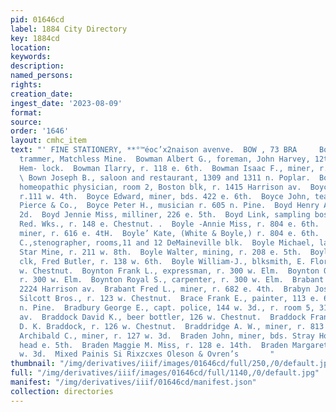 ```yaml
---
pid: 01646cd
label: 1884 City Directory
key: 1884cd
location: 
keywords: 
description: 
named_persons: 
rights: 
creation_date: 
ingest_date: '2023-08-09'
format: 
source: 
order: '1646'
layout: cmhc_item
text: "' FINE STATIONERY, **°™éoc’x2naison avenve.  BOW , 73 BRA     Bowes Henry,
  trammer, Matchless Mine.  Bowman Albert G., foreman, John Harvey, 12th, nw. cor.
  Hem- lock.  Bowman Ilarry, r. 118 e. 6th.  Bowman Isaac F., miner, r. 108 w. 12th.
  \ Bown Joseph B., saloon and restaurant, 1309 and 1311 n. Poplar.  Bowne 8S. T.,
  homeopathic physician, room 2, Boston blk, r. 1415 Harrison av.  Boyce Barney, printer,
  r.111 w. 4th.  Boyce Edward, miner, bds. 422 e. 6th.  Boyce John, teamster, Tabor,
  Pierce & Co.,  Boyce Peter H., musician r. 605 n. Pine.  Boyd Henry A., r. 118 w.
  2d.  Boyd Jennie Miss, milliner, 226 e. 5th.  Boyd Link, sampling boss, Harrison
  Red. Wks., r. 148 e. Chestnut. .  Boyle -Annie Miss, r. 804 e. 6th.  Boyle John,
  miner, r. 616 e. 4tH.  Boyle’ Kate, (White & Boyle,) r. 804 e. 6th.  Boyle Louis
  C.,stenographer, rooms,11 and 12 DeMaineville blk.  Boyle Michael, lab, Morning
  Star Mine, r. 211 w. 8th.  Boyle Walter, mining, r. 208 e. 5th.  Boyle William,
  clk, Fred Butler, r. 138 w. 6th.  Boyle William-J., blksmith, E. Florman, r. 508
  w. Chestnut.  Boynton Frank L., expressman, r. 300 w. Elm.  Boynton Orville R.,
  r. 300 w. Elm.  Boynton Royal S., carpenter, r. 300 w. Elm.  Brabant August, saloon,
  2224 Harrison av.  Brabant Fred L., miner, r. 682 e. 4th.  Brabyn Joseph, shoemaker,
  Silcott Bros., r. 123 w. Chestnut.  Brace Frank E., painter, 113 e. 6th, r. 500
  n. Pine.  Bradbury George E., capt. police, 144 w. 3d., r. room 5, 319 Harrison
  av.  Braddock David K., beer bottler, 126 w. Chestnut.  Braddock Frank E., bottler,
  D. K. Braddock, r. 126 w. Chestnut.  Braddridge A. W., miner, r. 813 e. 7th.  Braden
  Archibald C., miner, r. 127 w. 3d.  Braden John, miner, bds. Stray Horse Gulch,
  head e. 5th.  Braden Maggie M. Miss, r. 128 e. 14th.  Braden Margaret Mrs., r. 127
  w. 3d.  Mixed Painis Si Rixzcxes Oleson & Ovren’s       "
thumbnail: "/img/derivatives/iiif/images/01646cd/full/250,/0/default.jpg"
full: "/img/derivatives/iiif/images/01646cd/full/1140,/0/default.jpg"
manifest: "/img/derivatives/iiif/01646cd/manifest.json"
collection: directories
---
```

